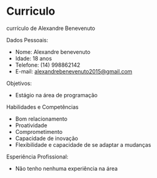 # Curriculo
currículo de Alexandre Benevenuto

Dados Pessoais: 
 - Nome: Alexandre benevenuto
 - Idade: 18 anos
 - Telefone: (14) 998862142
 - E-mail: alexandrebenevenuto2015@gmail.com
 
 Objetivos:
 - Estágio na área de programação


 Habilidades e Competências
 - Bom relacionamento
 - Proatividade
 - Comprometimento
 - Capacidade de inovação
 - Flexibilidade e capacidade de se adaptar a mudanças

 Esperiência Profissional:
 - Não tenho nenhuma experiência na área 
